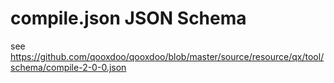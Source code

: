 # compile.json JSON Schema

see
<https://github.com/qooxdoo/qooxdoo/blob/master/source/resource/qx/tool/schema/compile-2-0-0.json>
